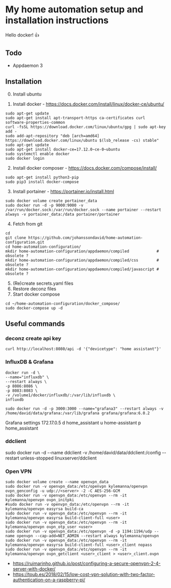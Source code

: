 # My home automation setup and installation instructions
Hello docker! :thumbsup:

## Todo
* Appdaemon 3

## Installation
0. Install ubuntu

1. Install docker - https://docs.docker.com/install/linux/docker-ce/ubuntu/
```
sudo apt-get update
sudo apt-get install apt-transport-https ca-certificates curl software-properties-common
curl -fsSL https://download.docker.com/linux/ubuntu/gpg | sudo apt-key add -
sudo add-apt-repository "deb [arch=amd64] https://download.docker.com/linux/ubuntu $(lsb_release -cs) stable"
sudo apt-get update
sudo apt-get install docker-ce=17.12.0~ce-0~ubuntu
sudo systemctl enable docker
sudo docker login   
```
2. Install docker composer - https://docs.docker.com/compose/install/
```
sudo apt-get install python3-pip
sudo pip3 install docker-compose
```

3. Install portainer - https://portainer.io/install.html
```
sudo docker volume create portainer_data
sudo docker run -d -p 9000:9000 -v /var/run/docker.sock:/var/run/docker.sock --name portainer --restart always -v portainer_data:/data portainer/portainer
```

4. Fetch from git
```
cd
git clone https://github.com/johanssondavid/home-automation-configuration.git
cd home-automation-configuration/
mkdir home-automation-configuration/appdaemon/compiled            # obsolete ?
mkdir home-automation-configuration/appdaemon/compiled/css        # obsolete ?
mkdir home-automation-configuration/appdaemon/compiled/javascript # obsolete ?
```
5. (Re)create secrets.yaml files
6. Restore deconz files
6. Start docker compose

```
cd ~/home-automation-configuration/docker_compose/
sudo docker-compose up -d
```


## Useful commands

### deconz create api key
```
curl http://localhost:8080/api -d '{"devicetype": "home assistant"}'
```

### InfluxDB & Grafana
```
docker run -d \
--name="influxdb" \
--restart always \
-p 8086:8086 \
-p 8083:8083 \
-v /volume1/docker/influxdb/:/var/lib/influxdb \
influxdb
```

```
sudo docker run -d -p 3000:3000 --name="grafana3" --restart always -v /home/david/data/grafana:/var/lib/grafana grafana/grafana:6.0.2
```

Grafana settings
172.17.0.5
d home_assistant
u home-assistant
p home_assistant


### ddclient
sudo docker run -d --name ddclient -v /home/david/data/ddclient:/config --restart unless-stopped linuxserver/ddclient


### Open VPN
```
sudo docker volume create --name openvpn_data
sudo docker run -v openvpn_data:/etc/openvpn kylemanna/openvpn ovpn_genconfig -u udp://<server> -2 -C AES-256-GCM
sudo docker run -v openvpn_data:/etc/openvpn --rm -it kylemanna/openvpn ovpn_initpki
#sudo docker run -v openvpn_data:/etc/openvpn --rm -it kylemanna/openvpn easyrsa build-ca
sudo docker run -v openvpn_data:/etc/openvpn --rm -it kylemanna/openvpn easyrsa build-client-full <user>
sudo docker run -v openvpn_data:/etc/openvpn --rm -it kylemanna/openvpn ovpn_otp_user <user>
sudo docker run -v openvpn_data:/etc/openvpn -d -p 1194:1194/udp --name openvpn --cap-add=NET_ADMIN --restart always kylemanna/openvpn
sudo docker run -v openvpn_data:/etc/openvpn --rm -it kylemanna/openvpn easyrsa build-client-full <user>_client nopass
sudo docker run -v openvpn_data:/etc/openvpn --rm -it kylemanna/openvpn ovpn_getclient <user>_client > <user>_client.ovpn

```
* https://ruimarinho.github.io/post/configuring-a-secure-openvpn-2-4-server-with-docker/
* https://toub.es/2018/02/15/low-cost-vpn-solution-with-two-factor-authentication-on-a-raspberry-pi/
